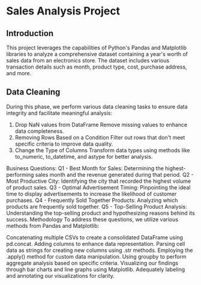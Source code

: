 # Sales Analysis Project 
## Introduction
This project leverages the capabilities of Python's Pandas and Matplotlib libraries to analyze a comprehensive dataset containing a year's worth of sales data from an electronics store. The dataset includes various transaction details such as month, product type, cost, purchase address, and more.

## Data Cleaning
During this phase, we perform various data cleaning tasks to ensure data integrity and facilitate meaningful analysis:

1. Drop NaN values from DataFrame
Remove missing values to enhance data completeness.
2. Removing Rows Based on a Condition
Filter out rows that don't meet specific criteria to improve data quality.
3. Change the Type of Columns
Transform data types using methods like to_numeric, to_datetime, and astype for better analysis.

Business Questions:
Q1 - Best Month for Sales: Determining the highest-performing sales month and the revenue generated during that period.
Q2 - Most Productive City: Identifying the city that recorded the highest volume of product sales.
Q3 - Optimal Advertisement Timing: Pinpointing the ideal time to display advertisements to increase the likelihood of customer purchases.
Q4 - Frequently Sold Together Products: Analyzing which products are frequently sold together.
Q5 - Top-Selling Product Analysis: Understanding the top-selling product and hypothesizing reasons behind its success.
Methodology
To address these questions, we utilize various methods from Pandas and Matplotlib:

Concatenating multiple CSVs to create a consolidated DataFrame using pd.concat.
Adding columns to enhance data representation.
Parsing cell data as strings for creating new columns using .str methods.
Employing the .apply() method for custom data manipulation.
Using groupby to perform aggregate analysis based on specific criteria.
Visualizing our findings through bar charts and line graphs using Matplotlib.
Adequately labeling and annotating our visualizations for clarity.
